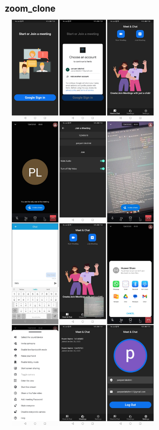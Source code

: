 # zoom_clone

<p align="center">
<img alt="signin" width="150" src="https://github.com/pshanmukha/zoom_clone/blob/master/lib/screenshots/signin.jpg">
<img alt="googleauth" width="150" src="https://github.com/pshanmukha/zoom_clone/blob/master/lib/screenshots/googleauth.jpg">
<img alt="dashboard" width="150" src="https://github.com/pshanmukha/zoom_clone/blob/master/lib/screenshots/dashboard.jpg">
<img alt="createmeeting" width="150" src="https://github.com/pshanmukha/zoom_clone/blob/master/lib/screenshots/incall.jpg">
<img alt="joinmeeting" width="150" src="https://github.com/pshanmukha/zoom_clone/blob/master/lib/screenshots/joinmeeting.jpg">
<img alt="videocall" width="150" src="https://github.com/pshanmukha/zoom_clone/blob/master/lib/screenshots/incall_camera.jpg">
<img alt="chatwindow" width="150" src="https://github.com/pshanmukha/zoom_clone/blob/master/lib/screenshots/chat.jpg">
<img alt="pipmode" width="150" src="https://github.com/pshanmukha/zoom_clone/blob/master/lib/screenshots/pipmode.jpg">
<img alt="share" width="150" src="https://github.com/pshanmukha/zoom_clone/blob/master/lib/screenshots/sharelink.jpg">
<img alt="meetingoptions" width="150" src="https://github.com/pshanmukha/zoom_clone/blob/master/lib/screenshots/meetingoptions.jpg">
<img alt="meetinghistory" width="150" src="https://github.com/pshanmukha/zoom_clone/blob/master/lib/screenshots/meeting_history.jpg">
<img alt="logout" width="150" src="https://github.com/pshanmukha/zoom_clone/blob/master/lib/screenshots/settings.jpg">
</p>
